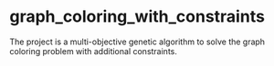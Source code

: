 # graph_coloring_with_constraints
The project is a multi-objective genetic algorithm to solve the graph coloring problem with additional constraints.
